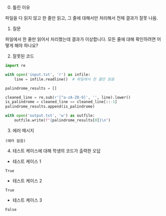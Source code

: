0. 틀린 이유

파일을 다 읽지 않고 한 줄만 읽고, 그 줄에 대해서만 처리해서 전체 결과가 잘못 나옴.

1. 질문

파일에서 한 줄만 읽어서 처리했는데 결과가 이상합니다. 모든 줄에 대해 확인하려면 어떻게 해야 하나요?

2. 잘못된 코드

```python
import re

with open('input.txt', 'r') as infile:
    line = infile.readline()  # 파일에서 한 줄만 읽음

palindrome_results = []

cleaned_line = re.sub(r'[^a-zA-Z0-9]', '', line).lower()
is_palindrome = cleaned_line == cleaned_line[::-1]
palindrome_results.append(is_palindrome)

with open('output.txt', 'w') as outfile:
    outfile.write(f"{palindrome_results[0]}\n")
```

3. 에러 메시지

```
(에러 없음)
```

4. 테스트 케이스에 대해 학생의 코드가 출력한 오답

- 테스트 케이스 1

```
True
```

- 테스트 케이스 2

```
True
```

- 테스트 케이스 3

```
False
```